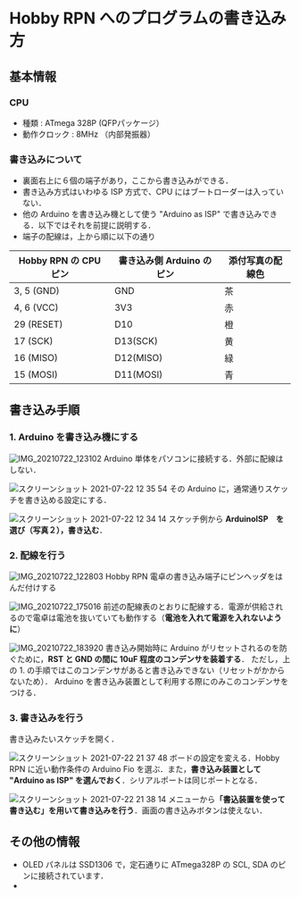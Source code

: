 # Hobby RPN へのプログラムの書き込み方

## 基本情報

### CPU

- 種類 : ATmega 328P (QFPパッケージ）
- 動作クロック : 8MHz （内部発振器）

### 書き込みについて

- 裏面右上に６個の端子があり，ここから書き込みができる．
- 書き込み方式はいわゆる ISP 方式で、CPU にはブートローダーは入っていない．
- 他の Arduino を書き込み機として使う "Arduino as ISP" で書き込みできる．以下ではそれを前提に説明する．
- 端子の配線は，上から順に以下の通り

|  Hobby RPN の CPU ピン  | 書き込み側 Arduino のピン | 添付写真の配線色 |
| ---- | ---- | ---- |
|  3, 5 (GND)  | GND | 茶 |
|  4, 6 (VCC) | 3V3 | 赤 | 
| 29 (RESET) | D10 | 橙 |
| 17 (SCK) | D13(SCK) | 黄 |
| 16 (MISO) | D12(MISO) | 緑 |
| 15 (MOSI) | D11(MOSI) | 青 |

## 書き込み手順

### 1. Arduino を書き込み機にする

![IMG_20210722_123102](https://user-images.githubusercontent.com/86639425/126644572-ad0a50a2-6c26-4020-8159-18ae7da3a584.jpg)
Arduino 単体をパソコンに接続する．外部に配線はしない．

![スクリーンショット 2021-07-22 12 35 54](https://user-images.githubusercontent.com/86639425/126644340-a4f1b69c-e483-4988-8137-2ecef7568670.jpg)
その Arduino に，通常通りスケッチを書き込める設定にする．

![スクリーンショット 2021-07-22 12 34 14](https://user-images.githubusercontent.com/86639425/126644367-03fb0bad-7119-4ef8-a90f-18be0a469073.jpg)
スケッチ例から <b>ArduinoISP　を選び（写真２），書き込む</b>．

### 2. 配線を行う

![IMG_20210722_122803](https://user-images.githubusercontent.com/86639425/126644764-1f08b368-ded5-43d4-8755-33f468c10c72.jpg)
Hobby RPN 電卓の書き込み端子にピンヘッダをはんだ付けする

![IMG_20210722_175016](https://user-images.githubusercontent.com/86639425/126644826-d1d7542d-53bc-4b05-97a4-002a4eba3e3b.jpg)
前述の配線表のとおりに配線する．電源が供給されるので電卓は電池を抜いていても動作する（<b>電池を入れて電源を入れないように</b>）

![IMG_20210722_183920](https://user-images.githubusercontent.com/86639425/126644945-7c279669-0980-4e4c-b10e-12436d001b55.jpg)
書き込み開始時に Arduino がリセットされるのを防ぐために，<b>RST と GND の間に 10uF 程度のコンデンサを装着する</b>．
ただし，上の 1. の手順ではこのコンデンサがあると書き込みできない（リセットがかからないため）．
Arduino を書き込み装置として利用する際にのみこのコンデンサをつける．

### 3. 書き込みを行う

書き込みたいスケッチを開く．

![スクリーンショット 2021-07-22 21 37 48](https://user-images.githubusercontent.com/86639425/126645158-caf09145-c7d3-474d-853d-d57020454025.jpg)
ボードの設定を変える．Hobby RPN に近い動作条件の Arduino Fio を選ぶ．また，<b>書き込み装置として "Arduino as ISP" を選んでおく</b>．シリアルポートは同じポートとなる．

![スクリーンショット 2021-07-22 21 38 14](https://user-images.githubusercontent.com/86639425/126645510-98cd3baf-3d4a-4304-b22d-7f64a908a360.jpg)
メニューから<b>「書込装置を使って書き込む」を用いて書き込みを行う</b>．画面の書き込みボタンは使えない．

## その他の情報

- OLED パネルは SSD1306 で，定石通りに ATmega328P の SCL, SDA のピンに接続されています．
- 
